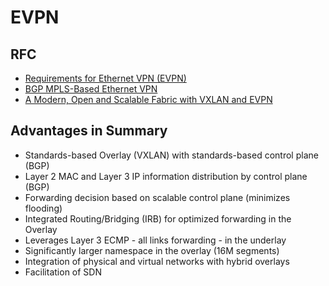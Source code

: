 # EVPN

## RFC

* [Requirements for Ethernet VPN (EVPN)](https://tools.ietf.org/html/rfc7209)
* [BGP MPLS-Based Ethernet VPN](https://tools.ietf.org/html/rfc7432)
* [A Modern, Open and Scalable Fabric with VXLAN and EVPN](https://www.cisco.com/c/dam/en/us/td/docs/switches/datacenter/nexus9000/sw/vxlan_evpn/VXLAN_EVPN.pdf)

## Advantages in Summary

- Standards-based Overlay (VXLAN) with standards-based control plane (BGP)
- Layer 2 MAC and Layer 3 IP information distribution by control plane (BGP)
- Forwarding decision based on scalable control plane (minimizes flooding)
- Integrated Routing/Bridging (IRB) for optimized forwarding in the Overlay
- Leverages Layer 3 ECMP - all links forwarding - in the underlay
- Significantly larger namespace in the overlay (16M segments)
- Integration of physical and virtual networks with hybrid overlays
- Facilitation of SDN
